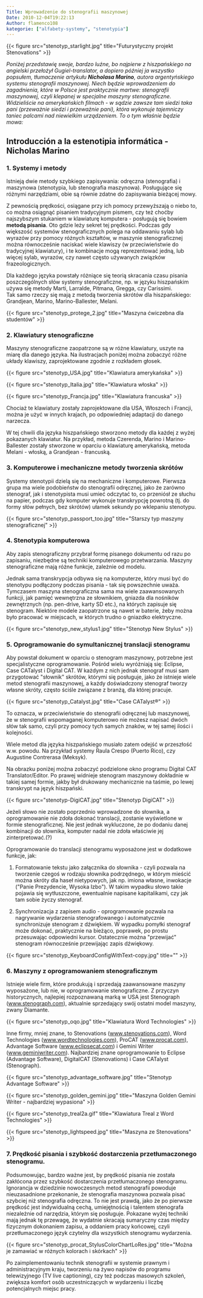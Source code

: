 ```yaml
---
Title: Wprowadzenie do stenografii maszynowej
Date: 2010-12-04T19:22:13
Author: flamenco108
kategorie: ["alfabety-systemy", "stenotypia"]
---
```



<!-- ![]({filename}/wp-images/uploads/2010/12/stenotyp_starlight-300x246.jpg){width="320" height="262"}]({filename}/wp-images/uploads/2010/12/stenotyp_starlight.jpg)
  Futurystyczny projekt Stenovations -->

{{< figure src="stenotyp_starlight.jpg" title="Futurystyczny projekt Stenovations" >}}

*Poniżej przedstawię swoje, bardzo luźne, bo najpierw z hiszpańskiego na
angielski przełożył Gugiel-translator, a dopiero później ja wszystko
popsułem, tłumaczenie artykułu **Nicholasa Marino**, autora
argentyńskiego systemu stenografii maszynowej. Niech będzie
wprowadzeniem do zagadnienia, które w Polsce jest praktycznie martwe:
stenografii maszynowej, czyli klepanej w specjalne maszyny
stenograficzne. Widzieliście na amerykańskich filmach - w sądzie zawsze
tam siedzi taka pani (przeważnie siedzi i przeważnie pani), która
wykonuje tajemniczy taniec palcami nad niewielkim urządzeniem. To o tym
właśnie będzie mowa:*

## Introducción a la estenotipia informática - Nicholas Marino

### 1. Systemy i metody

Istnieją dwie metody szybkiego zapisywania: odręczna (stenografia) i
maszynowa (stenotypia, lub stenografia maszynowa). Posługujące się
różnymi narzędziami, obie są równie zdatne do zapisywania bieżącej
mowy. 

Z pewnością prędkości, osiągane przy ich pomocy przewyższają o niebo to,
co można osiągnąć pisaniem tradycyjnym pismem, czy też choćby
najszybszym stukaniem w klawiaturę komputera - posługują się bowiem
**metodą pisania**. Oto gdzie leży sekret tej prędkości. Podczas gdy
większość systemów stenograficznych polega na oddawaniu sylab lub
wyrazów przy pomocy różnych kształtów, w maszynie stenograficznej można
równocześnie naciskać wiele klawiszy (w przeciwieństwie do tradycyjnej
klawiatury), i te kombinacje mogą reprezentować jedną, lub więcej sylab,
wyrazów, czy nawet często używanych związków frazeologicznych. 

Dla każdego języka powstały różniące się teorią skracania czasu pisania
poszczególnych słów systemy stenograficzne, np. w języku hiszpańskim
używa się metody Marti, Larralde, Pitmana, Gregga, czy Carissimi.  
Tak samo rzeczy się mają z metodą tworzenia skrótów dla hiszpańskiego:
Grandjean, Marino, Marino-Ballester, Melani.


<!-- ![]({filename}/wp-images/uploads/2010/12/stenotyp_protege_2-300x238.jpg){width="320" height="254"}]({filename}/wp-images/uploads/2010/12/stenotyp_protege_2.jpg)
  Maszyna ćwiczebna dla studentów -->

{{< figure src="stenotyp_protege_2.jpg" title="Maszyna ćwiczebna dla studentów" >}}

### 2. Klawiatury stenograficzne

Maszyny stenograficzne zaopatrzone są w różne klawiatury, uszyte na
miarę dla danego języka. Na ilustracjach poniżej można zobaczyć różne
układy klawiszy, zaprojektowane zgodnie z rozkładem głosek.  



<!-- ![]({filename}/wp-images/uploads/2010/12/stenotyp_USA-300x232.jpg){width="320" height="248"}]({filename}/wp-images/uploads/2010/12/stenotyp_USA.jpg)
  <span style="font-size: small;">Klawiatura amerykańska</span> -->

{{< figure src="stenotyp_USA.jpg" title="Klawiatura amerykańska" >}}


<!--  ![]({filename}/wp-images/uploads/2011/07/stenotyp_Italia-300x232.jpg){width="320" height="248"}]({filename}/wp-images/uploads/2011/07/stenotyp_Italia.jpg)
  <span style="font-size: small;">Klawiatura włoska</span> -->

{{< figure src="stenotyp_Italia.jpg" title="Klawiatura włoska" >}}

<!--  ![]({filename}/wp-images/uploads/2010/12/stenotyp_Francja-300x232.jpg){width="320" height="248"}]({filename}/wp-images/uploads/2010/12/stenotyp_Francja.jpg)
  <span style="font-size: small;">Klawiatura francuska</span> -->

{{< figure src="stenotyp_Francja.jpg" title="Klawiatura francuska" >}}


Chociaż te klawiatury zostały zaprojektowane dla USA, Włoszech i
Francji, można je użyć w innych krajach, po odpowiedniej adaptacji do
danego narzecza. 

W tej chwili dla języka hiszpańskiego stworzono metody dla każdej z
wyżej pokazanych klawiatur. Na przykład, metoda Czerenda, Marino i
Marino-Ballester zostały stworzone w oparciu o klawiaturę amerykańską,
metoda Melani - włoską, a Grandjean - francuską.


### 3. Komputerowe i mechaniczne metody tworzenia skrótów


Systemy stenotypii dzielą się na mechaniczne i komputerowe. Pierwsza
grupa ma wiele podobieństw do stenografii odręcznej, jako że zarówno
stenograf, jak i stenotypista musi umieć odczytać to, co przeniósł ze
słuchu na papier, podczas gdy komputer wykonuje transkrypcję powrotną
(tj. do formy słów pełnych, bez skrótów) ułamek sekundy po wklepaniu
stenotypu.



<!-- ![]({filename}/wp-images/uploads/2010/12/stenotyp_passport_too-300x225.jpg){width="320" height="240"}]({filename}/wp-images/uploads/2010/12/stenotyp_passport_too.jpg)
  Starszy typ maszyny stenograficznej -->

{{< figure src="stenotyp_passport_too.jpg" title="Starszy typ maszyny stenograficznej" >}}


### 4. Stenotypia komputerowa

Aby zapis stenograficzny przybrał formę pisanego dokumentu od razu po
zapisaniu, niezbędne są techniki komputerowego przetwarzania. Maszyny
stenograficzne mają różne funkcje, zależnie od modelu.

Jednak sama transkrypcja odbywa się na komputerze, który musi być do
stenotypu podłączony podczas pisania - tak się powszechnie uważa.
Tymczasem maszyna stenograficzna sama ma wiele zaawansowanych funkcji,
jak pamięć wewnętrzna ze słownikiem, gniazda dla nośników zewnętrznych
(np. pen-drive, karty SD etc.), na których zapisuje się stenogram.
Niektóre modele zaopatrzone są nawet w baterie, żeby można było pracować
w miejscach, w których trudno o gniazdko elektryczne.



<!-- ![]({filename}/wp-images/uploads/2010/12/stenotyp_new_stylus1-300x229.jpg){width="320"
height="244"}]({filename}/wp-images/uploads/2010/12/stenotyp_new_stylus1.jpg) -->

{{< figure src="stenotyp_new_stylus1.jpg" title="Stenotyp New Stylus" >}}



### 5. Oprogramowanie do symultanicznej translacji stenogramu




Aby powstał dokument w oparciu o stenogram maszynowy, potrzebne jest
specjalistyczne oprogramowanie. Pośród wielu wyróżniają się: Eclipse,
Case CATalyst i Digital CAT. W każdym z nich jednak stenograf musi sam
przygotować "słownik" skrótów, którymi się posługuje, jako że istnieje
wiele metod stenografii maszynowej, a każdy doświadczony stenograf
tworzy własne skróty, często ściśle związane z branżą, dla której
pracuje.  


<!-- ![]({filename}/wp-images/uploads/2010/12/stenotyp_Catalyst-300x167.jpg){width="320" height="178"}]({filename}/wp-images/uploads/2010/12/stenotyp_Catalyst.jpg)
  <span style="-webkit-border-horizontal-spacing: 2px; -webkit-border-vertical-spacing: 2px; font-family: Arial, Helvetica, sans-serif; font-size: 14px; font-weight: bold;">Case CATalyst^®^</span> -->

{{< figure src="stenotyp_Catalyst.jpg" title="Case CATalyst®" >}}

To oznacza, w przeciwieństwie do stenografii odręcznej lub maszynowej,
że w stenografii wspomaganej komputerowo nie możesz napisać dwóch słów
tak samo, czyli przy pomocy tych samych znaków, w tej samej ilości i
kolejności.

Wiele metod dla języka hiszpańskiego musiało zatem odejść w przeszłość
w.w. powodu. Na przykład systemy Raula Crespo (Puerto Rico), czy
Augustine Contrerasa (Meksyk).

Na obrazku poniżej można zobaczyć podzielone okno programu Digital CAT
Translator/Editor. Po prawej widnieje stenogram maszynowy dokładnie w
takiej samej formie, jakby był drukowany mechanicznie na taśmie, po
lewej transkrypt na język hiszpański.



<!-- ![]({filename}/wp-images/uploads/2010/12/stenotyp-DigiCAT-300x232.jpg){width="320"
height="248"}]({filename}/wp-images/uploads/2010/12/stenotyp-DigiCAT.jpg) -->

{{< figure src="stenotyp-DigiCAT.jpg" title="Stenotyp DigiCAT" >}}


Jeżeli słowo nie zostało poprzednio wprowadzone do słownika, a
oprogramowanie nie zdoła dokonać translacji, zostanie wyświetlone w
formie stenograficznej. Nie jest jednak wykluczone, że po dodaniu danej
kombinacji do słownika, komputer nadal nie zdoła właściwie jej
zinterpretować.(?)

Oprogramowanie do translacji stenogramu wyposażone jest w dodatkowe
funkcje, jak: 

1) Formatowanie tekstu jako załącznika do słownika - czyli pozwala na
tworzenie czegoś w rodzaju słownika podrzędnego, w którym mieścić można
skróty dla haseł nietypowych, jak np. imiona własne, inwokacje ("Panie
Prezydencie, Wysoka Izbo"). W takim wypadku słowo takie pojawia się
wytłuszczone, ewentualnie napisane kapitalikami, czy jak tam sobie życzy
stenograf.

2) Synchronizacja z zapisem audio - oprogramowanie pozwala na nagrywanie
wydarzenia stenografowanego i automatycznie synchronizuje stenogram z
dźwiękiem. W wypadku pomyłki stenograf może dokonać, praktycznie na
bieżąco, poprawek, po prostu przesuwając odpowiedni kursor. Ostatecznie
można "przewijać" stenogram równocześnie przewijając zapis dźwiękowy.


<!-- ![]({filename}/wp-images/uploads/2010/12/stenotyp_KeyboardConfigWithText-copy-300x235.jpg){width="320"
height="251"}]({filename}/wp-images/uploads/2010/12/stenotyp_KeyboardConfigWithText-copy.jpg) -->

{{< figure src="stenotyp_KeyboardConfigWithText-copy.jpg" title="" >}}


### 6. Maszyny z oprogramowaniem stenograficznym

Istnieje wiele firm, które produkują i sprzedają zaawansowane maszyny
wyposażone, lub nie, w oprogramowanie stenograficzne. Z przyczyn
historycznych, najlepiej rozpoznawaną marką w USA jest Stenograph
(www.stenograph.com), aktualnie sprzedający swój ostatni model maszyny,
zwany Diamante.

<!-- ![]({filename}/wp-images/uploads/2010/12/stenotyp_oqo-236x300.jpg){width="252" height="320"}]({filename}/wp-images/uploads/2010/12/stenotyp_oqo.jpg)
  Klawiatura Word Technologies -->

{{< figure src="stenotyp_oqo.jpg" title="Klawiatura Word Technologies" >}}

Inne firmy, mniej znane, to Stenovations (www.stenovations.com), Word
Technologies (www.wordtechnologies.com), ProCAT (www.procat.com),
Advantage Software (www.eclipsecat.com) i Gemini Writer
(www.geminiwriter.com). Najbardziej znane oprogramowanie to Eclipse
(Advantage Software), DigitalCAT (Stenovations) i Case CATalyst
(Stenograph).

<!-- [![]({filename}/wp-images/uploads/2010/12/stenotyp_advantage_software-300x232.jpg){width="320"
height="248"}]({filename}/wp-images/uploads/2010/12/stenotyp_advantage_software.jpg) -->

{{< figure src="stenotyp_advantage_software.jpg" title="Stenotyp Advantage Software" >}}

<!-- ![]({filename}/wp-images/uploads/2010/12/stenotyp_golden_gemini-300x276.jpg){width="320" height="294"}]({filename}/wp-images/uploads/2010/12/stenotyp_golden_gemini.jpg)
  Maszyna Golden Gemini Writer - najbardziej "wypasiona" -->

{{< figure src="stenotyp_golden_gemini.jpg" title="Maszyna Golden Gemini Writer - najbardziej wypasiona" >}}

<!-- ![]({filename}/wp-images/uploads/2010/12/stenotyp_treal2a-300x106.gif){width="320" height="113"}]({filename}/wp-images/uploads/2010/12/stenotyp_treal2a.gif)
  Klawiatura Treal z Word Technologies -->

{{< figure src="stenotyp_treal2a.gif" title="Klawiatura Treal z Word Technologies" >}}

<!-- ![]({filename}/wp-images/uploads/2010/12/stenotyp_lightspeed-300x180.jpg){width="320" height="192"}]({filename}/wp-images/uploads/2010/12/stenotyp_lightspeed.jpg)
  Maszyna ze Stenovations -->

{{< figure src="stenotyp_lightspeed.jpg" title="Maszyna ze Stenovations" >}}


### 7. Prędkość pisania i szybkość dostarczenia przetłumaczonego stenogramu.

Podsumowując, bardzo ważne jest, by prędkość pisania nie została
zakłócona przez szybkość dostarczenia przetłumaczonego stenogramu.
Ignorancja w dziedzinie nowoczesnych metod stenografii powoduje
nieuzasadnione przekonanie, że stenografia maszynowa pozwala pisać
szybciej niż stenografia odręczna. To nie jest prawdą, jako że po
pierwsze prędkość jest indywidualną cechą, umiejętnością i talentem
stenografa niezależnie od narzędzia, którym się posługuje. Pokazane
wyżej techniki mają jednak tę przewagę, że wydatnie skracają sumaryczny
czas między fizycznym dokonaniem zapisu, a oddaniem pracy końcowej,
czyli przetłumaczonego język czytelny dla wszystkich stenogramu
wydarzenia.  


<!-- ![]({filename}/wp-images/uploads/2010/12/stenotyp_procat_StylusColorChartLoRes-300x160.jpg){width="320" height="171"}]({filename}/wp-images/uploads/2010/12/stenotyp_procat_StylusColorChartLoRes.jpg)
  Można je zamawiać w różnych kolorach i skórkach -->

{{< figure src="stenotyp_procat_StylusColorChartLoRes.jpg" title="Można je zamawiać w różnych kolorach i skórkach" >}}

Po zaimplementowaniu technik stenografii w systemie prawnym i
administracyjnym kraju, tworzeniu na żywo napisów do programu
telewizyjnego (TV live captioning), czy też podczas masowych szkoleń,
zwiększa komfort osób uczestniczących w wydarzeniu i liczbę
potencjalnych miejsc pracy.
